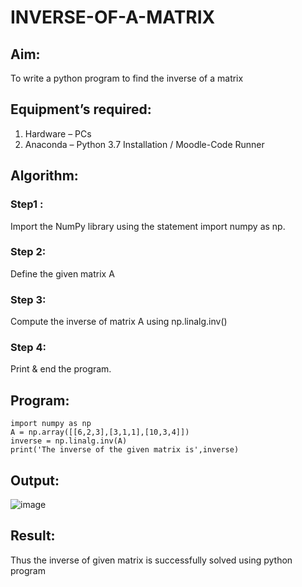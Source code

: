 # INVERSE-OF-A-MATRIX
## Aim:
To write a python program to find the inverse of a matrix
## Equipment’s required:
1. 	Hardware – PCs
2. 	Anaconda – Python 3.7 Installation / Moodle-Code Runner
## Algorithm:
### Step1 : 
Import the NumPy library using the statement import numpy as np.
### Step 2: 
Define the given matrix A
### Step 3: 
Compute the inverse of matrix A using np.linalg.inv()
### Step 4: 
Print & end the program.
## Program:
```
import numpy as np
A = np.array([[6,2,3],[3,1,1],[10,3,4]])
inverse = np.linalg.inv(A)
print('The inverse of the given matrix is',inverse)
```
## Output:
![image](https://github.com/Yazhinielangovan/INVERSE-OF-A-MATRIX/assets/155508323/2e40e2a8-3171-4133-80c1-3def3f672ccc)

## Result:
Thus the inverse of given matrix is successfully solved using python program

